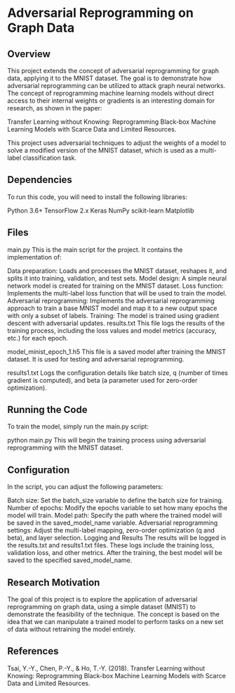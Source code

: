 # Adversarial Reprogramming on Graph Data
## Overview
This project extends the concept of adversarial reprogramming for graph data, applying it to the MNIST dataset. The goal is to demonstrate how adversarial reprogramming can be utilized to attack graph neural networks. The concept of reprogramming machine learning models without direct access to their internal weights or gradients is an interesting domain for research, as shown in the paper:

Transfer Learning without Knowing: Reprogramming Black-box Machine Learning Models with Scarce Data and Limited Resources.

This project uses adversarial techniques to adjust the weights of a model to solve a modified version of the MNIST dataset, which is used as a multi-label classification task.

## Dependencies
To run this code, you will need to install the following libraries:

Python 3.6+
TensorFlow 2.x
Keras
NumPy
scikit-learn
Matplotlib


## Files
main.py
This is the main script for the project. It contains the implementation of:

Data preparation: Loads and processes the MNIST dataset, reshapes it, and splits it into training, validation, and test sets.
Model design: A simple neural network model is created for training on the MNIST dataset.
Loss function: Implements the multi-label loss function that will be used to train the model.
Adversarial reprogramming: Implements the adversarial reprogramming approach to train a base MNIST model and map it to a new output space with only a subset of labels.
Training: The model is trained using gradient descent with adversarial updates.
results.txt
This file logs the results of the training process, including the loss values and model metrics (accuracy, etc.) for each epoch.

model_minist_epoch_1.h5
This file is a saved model after training the MNIST dataset. It is used for testing and adversarial reprogramming.

results1.txt
Logs the configuration details like batch size, q (number of times gradient is computed), and beta (a parameter used for zero-order optimization).

## Running the Code
To train the model, simply run the main.py script:

python main.py
This will begin the training process using adversarial reprogramming with the MNIST dataset.

## Configuration
In the script, you can adjust the following parameters:

Batch size: Set the batch_size variable to define the batch size for training.
Number of epochs: Modify the epochs variable to set how many epochs the model will train.
Model path: Specify the path where the trained model will be saved in the saved_model_name variable.
Adversarial reprogramming settings: Adjust the multi-label mapping, zero-order optimization (q and beta), and layer selection.
Logging and Results
The results will be logged in the results.txt and results1.txt files. These logs include the training loss, validation loss, and other metrics. After the training, the best model will be saved to the specified saved_model_name.

## Research Motivation
The goal of this project is to explore the application of adversarial reprogramming on graph data, using a simple dataset (MNIST) to demonstrate the feasibility of the technique. The concept is based on the idea that we can manipulate a trained model to perform tasks on a new set of data without retraining the model entirely.

## References
Tsai, Y.-Y., Chen, P.-Y., & Ho, T.-Y. (2018). Transfer Learning without Knowing: Reprogramming Black-box Machine Learning Models with Scarce Data and Limited Resources.

